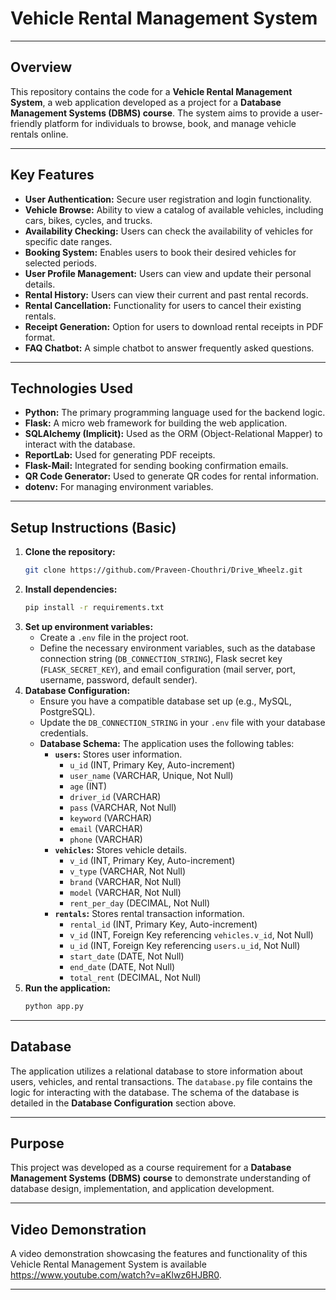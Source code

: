 # **Vehicle Rental Management System**

---

## Overview

This repository contains the code for a **Vehicle Rental Management System**, a web application developed as a project for a **Database Management Systems (DBMS) course**. The system aims to provide a user-friendly platform for individuals to browse, book, and manage vehicle rentals online.

---

## Key Features

* **User Authentication:** Secure user registration and login functionality.
* **Vehicle Browse:** Ability to view a catalog of available vehicles, including cars, bikes, cycles, and trucks.
* **Availability Checking:** Users can check the availability of vehicles for specific date ranges.
* **Booking System:** Enables users to book their desired vehicles for selected periods.
* **User Profile Management:** Users can view and update their personal details.
* **Rental History:** Users can view their current and past rental records.
* **Rental Cancellation:** Functionality for users to cancel their existing rentals.
* **Receipt Generation:** Option for users to download rental receipts in PDF format.
* **FAQ Chatbot:** A simple chatbot to answer frequently asked questions.

---

## Technologies Used

* **Python:** The primary programming language used for the backend logic.
* **Flask:** A micro web framework for building the web application.
* **SQLAlchemy (Implicit):** Used as the ORM (Object-Relational Mapper) to interact with the database.
* **ReportLab:** Used for generating PDF receipts.
* **Flask-Mail:** Integrated for sending booking confirmation emails.
* **QR Code Generator:** Used to generate QR codes for rental information.
* **dotenv:** For managing environment variables.

---

## Setup Instructions (Basic)

1.  **Clone the repository:**
    ```bash
    git clone https://github.com/Praveen-Chouthri/Drive_Wheelz.git
    ```
2.  **Install dependencies:**
    ```bash
    pip install -r requirements.txt
    ```
3.  **Set up environment variables:**
    * Create a `.env` file in the project root.
    * Define the necessary environment variables, such as the database connection string (`DB_CONNECTION_STRING`), Flask secret key (`FLASK_SECRET_KEY`), and email configuration (mail server, port, username, password, default sender).
4.  **Database Configuration:**
    * Ensure you have a compatible database set up (e.g., MySQL, PostgreSQL).
    * Update the `DB_CONNECTION_STRING` in your `.env` file with your database credentials.
    * **Database Schema:** The application uses the following tables:
        * **`users`:** Stores user information.
            * `u_id` (INT, Primary Key, Auto-increment)
            * `user_name` (VARCHAR, Unique, Not Null)
            * `age` (INT)
            * `driver_id` (VARCHAR)
            * `pass` (VARCHAR, Not Null)
            * `keyword` (VARCHAR)
            * `email` (VARCHAR)
            * `phone` (VARCHAR)
        * **`vehicles`:** Stores vehicle details.
            * `v_id` (INT, Primary Key, Auto-increment)
            * `v_type` (VARCHAR, Not Null)
            * `brand` (VARCHAR, Not Null)
            * `model` (VARCHAR, Not Null)
            * `rent_per_day` (DECIMAL, Not Null)
        * **`rentals`:** Stores rental transaction information.
            * `rental_id` (INT, Primary Key, Auto-increment)
            * `v_id` (INT, Foreign Key referencing `vehicles.v_id`, Not Null)
            * `u_id` (INT, Foreign Key referencing `users.u_id`, Not Null)
            * `start_date` (DATE, Not Null)
            * `end_date` (DATE, Not Null)
            * `total_rent` (DECIMAL, Not Null)
5.  **Run the application:**
    ```bash
    python app.py
    ```

---

## Database

The application utilizes a relational database to store information about users, vehicles, and rental transactions. The `database.py` file contains the logic for interacting with the database. The schema of the database is detailed in the **Database Configuration** section above.

---

## Purpose

This project was developed as a course requirement for a **Database Management Systems (DBMS) course** to demonstrate understanding of database design, implementation, and application development.

---

## Video Demonstration

A video demonstration showcasing the features and functionality of this Vehicle Rental Management System is available https://www.youtube.com/watch?v=aKlwz6HJBR0.

---

